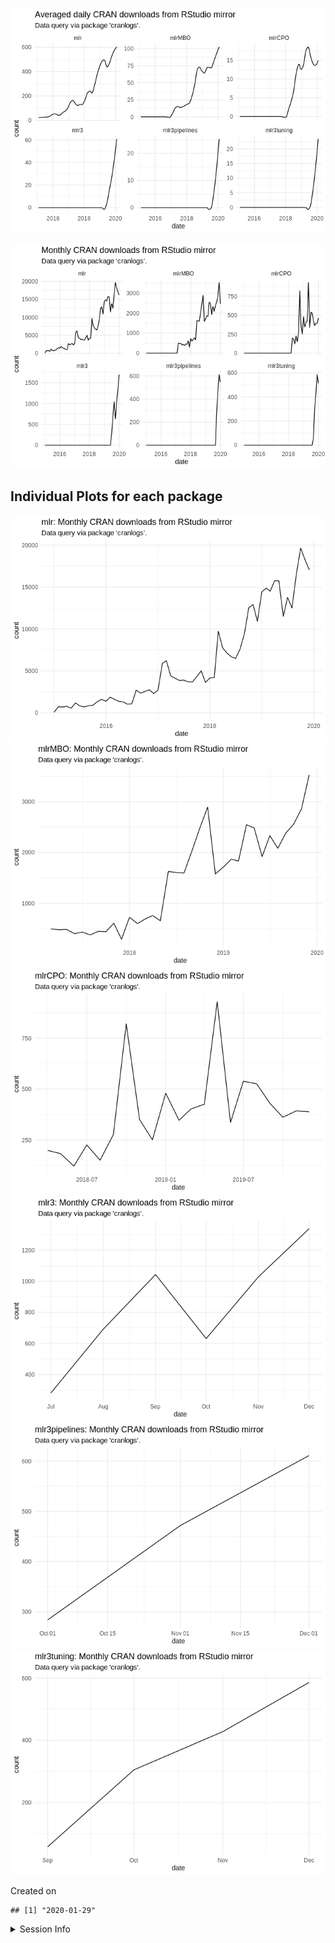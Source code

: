 
![](README_files/figure-gfm/unnamed-chunk-2-1.png)<!-- -->

![](README_files/figure-gfm/unnamed-chunk-3-1.png)<!-- -->

## Individual Plots for each package

![](README_files/figure-gfm/unnamed-chunk-4-1.png)<!-- -->![](README_files/figure-gfm/unnamed-chunk-4-2.png)<!-- -->![](README_files/figure-gfm/unnamed-chunk-4-3.png)<!-- -->![](README_files/figure-gfm/unnamed-chunk-4-4.png)<!-- -->![](README_files/figure-gfm/unnamed-chunk-4-5.png)<!-- -->![](README_files/figure-gfm/unnamed-chunk-4-6.png)<!-- -->

Created on

    ## [1] "2020-01-29"

<details>

<summary>Session Info</summary>

``` r
sessionInfo()
```

    ## R version 3.6.2 (2017-01-27)
    ## Platform: x86_64-pc-linux-gnu (64-bit)
    ## Running under: Ubuntu 16.04.6 LTS
    ## 
    ## Matrix products: default
    ## BLAS:   /home/travis/R-bin/lib/R/lib/libRblas.so
    ## LAPACK: /home/travis/R-bin/lib/R/lib/libRlapack.so
    ## 
    ## locale:
    ##  [1] LC_CTYPE=en_US.UTF-8       LC_NUMERIC=C              
    ##  [3] LC_TIME=en_US.UTF-8        LC_COLLATE=en_US.UTF-8    
    ##  [5] LC_MONETARY=en_US.UTF-8    LC_MESSAGES=en_US.UTF-8   
    ##  [7] LC_PAPER=en_US.UTF-8       LC_NAME=C                 
    ##  [9] LC_ADDRESS=C               LC_TELEPHONE=C            
    ## [11] LC_MEASUREMENT=en_US.UTF-8 LC_IDENTIFICATION=C       
    ## 
    ## attached base packages:
    ## [1] stats     graphics  grDevices utils     datasets  methods   base     
    ## 
    ## other attached packages:
    ## [1] lubridate_1.7.4 dplyr_0.8.3     ggplot2_3.2.1   magrittr_1.5   
    ## 
    ## loaded via a namespace (and not attached):
    ##  [1] Rcpp_1.0.3       compiler_3.6.2   pillar_1.4.3     git2r_0.26.1    
    ##  [5] tools_3.6.2      digest_0.6.23    jsonlite_1.6     evaluate_0.14   
    ##  [9] memoise_1.1.0    lifecycle_0.1.0  tibble_2.1.3     gtable_0.3.0    
    ## [13] pkgconfig_2.0.3  rlang_0.4.4      cli_2.0.1        curl_4.3        
    ## [17] yaml_2.2.0       xfun_0.11        httr_1.4.1       withr_2.1.2     
    ## [21] stringr_1.4.0    knitr_1.26       cranlogs_2.1.1   askpass_1.1     
    ## [25] grid_3.6.2       tidyselect_1.0.0 glue_1.3.1       R6_2.4.1        
    ## [29] fansi_0.4.1      rmarkdown_2.1    farver_2.0.3     purrr_0.3.3     
    ## [33] backports_1.1.5  tic_0.4.0        scales_1.1.0     htmltools_0.4.0 
    ## [37] assertthat_0.2.1 colorspace_1.4-1 labeling_0.3     stringi_1.4.5   
    ## [41] openssl_1.4.1    lazyeval_0.2.2   munsell_0.5.0    crayon_1.3.4

</details>
